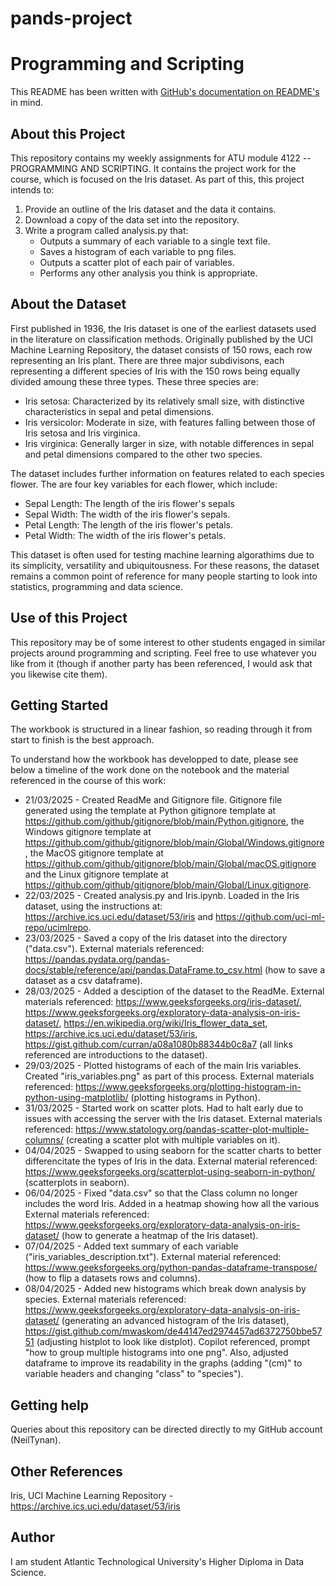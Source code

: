 # pands-project

# Programming and Scripting

This README has been written with [GitHub's documentation on README's](https://docs.github.com/en/repositories/managing-your-repositorys-settings-and-features/customizing-your-repository/about-readmes) in mind.

## About this Project

This repository contains my weekly assignments for ATU module 4122 -- PROGRAMMING AND SCRIPTING. It contains the project work for the course, which is focused on the Iris dataset. As part of this, this project intends to:

1. Provide an outline of the Iris dataset and the data it contains.
2. Download a copy of the data set into the repository.
3. Write a program called analysis.py that: 
    - Outputs a summary of each variable to a single text file.
    - Saves a histogram of each variable to png files.
    - Outputs a scatter plot of each pair of variables.
    - Performs any other analysis you think is appropriate.


## About the Dataset

First published in 1936, the Iris dataset is one of the earliest datasets used in the literature on classification methods.  Originally published by the UCI Machine Learning Repository, the dataset consists of 150 rows, each row representing an Iris plant. There are three major subdivisons, each representing a different species of Iris with the 150 rows being equally divided amoung these three types. These three species are:
 - Iris setosa: Characterized by its relatively small size, with distinctive characteristics in sepal and petal dimensions.
 - Iris versicolor: Moderate in size, with features falling between those of Iris setosa and Iris virginica.
 - Iris virginica: Generally larger in size, with notable differences in sepal and petal dimensions compared to the other two species.

The dataset includes further information on features related to each species flower. The are four key variables for each flower, which include:
 - Sepal Length: The length of the iris flower's sepals 
 - Sepal Width: The width of the iris flower's sepals.
 - Petal Length: The length of the iris flower's petals.
 - Petal Width: The width of the iris flower's petals.

 This dataset is often used for testing machine learning algorathims due to its simplicity, versatility and ubiquitousness. For these reasons, the dataset remains a common point of reference for many people starting to look into statistics, programming and data science.

## Use of this Project

This repository may be of some interest to other students engaged in similar projects around programming and scripting. Feel free to use whatever you like from it (though if another party has been referenced, I would ask that you likewise cite them).

## Getting Started

The workbook is structured in a linear fashion, so reading through it from start to finish is the best approach.

To understand how the workbook has developped to date, please see below a timeline of the work done on the notebook and the material referenced in the course of this work:

- 21/03/2025 - Created ReadMe and Gitignore file. Gitignore file generated using the template at Python gitignore template at https://github.com/github/gitignore/blob/main/Python.gitignore, the Windows gitignore template at https://github.com/github/gitignore/blob/main/Global/Windows.gitignore, the MacOS gitignore template at https://github.com/github/gitignore/blob/main/Global/macOS.gitignore and the Linux gitignore template at https://github.com/github/gitignore/blob/main/Global/Linux.gitignore.
- 22/03/2025 - Created analysis.py and Iris.ipynb. Loaded in the Iris dataset, using the instructions at: https://archive.ics.uci.edu/dataset/53/iris and https://github.com/uci-ml-repo/ucimlrepo.
- 23/03/2025 - Saved a copy of the Iris dataset into the directory ("data.csv"). External materials referenced: https://pandas.pydata.org/pandas-docs/stable/reference/api/pandas.DataFrame.to_csv.html (how to save a dataset as a csv dataframe).
- 28/03/2025 - Added a desciption of the dataset to the ReadMe. External materials referenced: https://www.geeksforgeeks.org/iris-dataset/, https://www.geeksforgeeks.org/exploratory-data-analysis-on-iris-dataset/, https://en.wikipedia.org/wiki/Iris_flower_data_set, https://archive.ics.uci.edu/dataset/53/iris, https://gist.github.com/curran/a08a1080b88344b0c8a7 (all links referenced are introductions to the dataset).
- 29/03/2025 - Plotted histograms of each of the main Iris variables. Created "iris_variables.png" as part of this process. External materials referenced: https://www.geeksforgeeks.org/plotting-histogram-in-python-using-matplotlib/ (plotting histograms in Python).
- 31/03/2025 - Started work on scatter plots. Had to halt early due to issues with accessing the server with the Iris dataset. External materials referenced: https://www.statology.org/pandas-scatter-plot-multiple-columns/ (creating a scatter plot with multiple variables on it).
- 04/04/2025 - Swapped to using seaborn for the scatter charts to better differencitate the types of Iris in the data. External material referenced: https://www.geeksforgeeks.org/scatterplot-using-seaborn-in-python/ (scatterplots in seaborn).
- 06/04/2025 - Fixed "data.csv" so that the Class column no longer includes the word Iris. Added in a heatmap showing how all the various External materials referenced: https://www.geeksforgeeks.org/exploratory-data-analysis-on-iris-dataset/ (how to generate a heatmap of the Iris dataset).
- 07/04/2025 - Added text summary of each variable ("iris_variables_description.txt"). External material referenced: https://www.geeksforgeeks.org/python-pandas-dataframe-transpose/ (how to flip a datasets rows and columns).
- 08/04/2025 - Added new histograms which break down analysis by species. External materials referenced: https://www.geeksforgeeks.org/exploratory-data-analysis-on-iris-dataset/ (generating an advanced histogram of the Iris dataset), https://gist.github.com/mwaskom/de44147ed2974457ad6372750bbe5751 (adjusting histplot to look like distplot). Copilot referenced, prompt "how to group multiple histograms into one png". Also, adjusted dataframe to improve its readability in the graphs (adding "(cm)" to variable headers and changing "class" to "species").

## Getting help

Queries about this repository can be directed directly to my GitHub account (NeilTynan).

## Other References

Iris, UCI Machine Learning Repository - https://archive.ics.uci.edu/dataset/53/iris

## Author

I am student Atlantic Technological University's Higher Diploma in Data Science.
